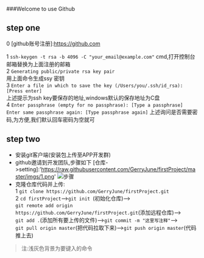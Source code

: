 ###Welcome to use Github
## step one
0  [github账号注册]:https://github.com

1 `ssh-keygen -t rsa -b 4096 -C "your_email@example.com"`
  cmd,打开控制台  邮箱替换为上面注册的邮箱<br/>
2 `Generating public/private rsa key pair`  
  用上面命令生成ssy 密钥  
3 `Enter a file in which to save the key (/Users/you/.ssh/id_rsa): [Press enter]`  
  上述提示为ssh key要保存的地址,windows默认的保存地址为C盘<br/>
4 `Enter passphrase (empty for no passphrase): [Type a passphrase]
   Enter same passphrase again: [Type passphrase again]`
 上述询问是否需要密码,为方便,我们默认回车密码为空就可


## step two

* 安装git客户端(安装包上传至APP开发群)
* github邀请到开发团队,步骤如下
[仓库->setting]:'https://raw.githubusercontent.com/GerryJune/firstProject/master/imgs/1.png'
![步骤]("https://raw.githubusercontent.com/GerryJune/firstProject/master/imgs/1.png")
* 克隆仓库代码并上传:<br/>
1 `git clone https://github.com/GerryJune/firstProject.git`<br/>
2 `cd firstProject`-->`git init `(初始化仓库)--><br/>`git remote add origin https://github.com/GerryJune/firstProject.git`(添加远程仓库)--><br/>`git add .`(添加所有要上传的文件)-->`git commit -m "这里写注释"`--><br/>`git pull origin master`(把代码拉取下来)-->`git push origin master`(代码推上去)

> 注:浅灰色背景为要键入的命令



